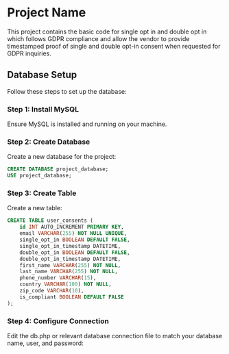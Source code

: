 # Project Name

This project contains the basic code for single opt in and double opt in which follows GDPR compliance and allow the
vendor to provide timestamped proof of single and double opt-in consent when requested for
GDPR inquiries.

## Database Setup

Follow these steps to set up the database:

### Step 1: Install MySQL

Ensure MySQL is installed and running on your machine.

### Step 2: Create Database

Create a new database for the project:

```sql
CREATE DATABASE project_database;
USE project_database;
```


### Step 3: Create Table

Create a new table:

```sql
CREATE TABLE user_consents (
    id INT AUTO_INCREMENT PRIMARY KEY,
    email VARCHAR(255) NOT NULL UNIQUE,
    single_opt_in BOOLEAN DEFAULT FALSE,
    single_opt_in_timestamp DATETIME,
    double_opt_in BOOLEAN DEFAULT FALSE,
    double_opt_in_timestamp DATETIME,
    first_name VARCHAR(255) NOT NULL,
    last_name VARCHAR(255) NOT NULL,
    phone_number VARCHAR(15),
    country VARCHAR(100) NOT NULL,
    zip_code VARCHAR(10),
    is_compliant BOOLEAN DEFAULT FALSE
);
```

### Step 4: Configure Connection

Edit the db.php or relevant database connection file to match your database name, user, and password: